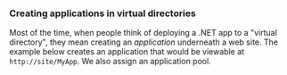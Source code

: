 ### Creating applications in virtual directories

Most of the time, when people think of deploying a .NET app to a "virtual directory", they mean creating an *application* underneath a web site. The example below creates an application that would be viewable at `http://site/MyApp`. We also assign an application pool. 
